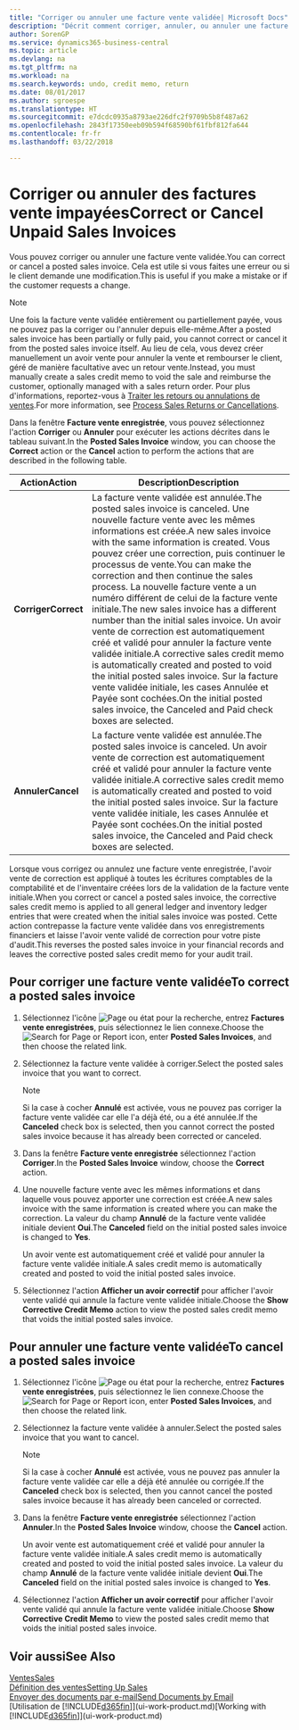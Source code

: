 ```yaml
---
title: "Corriger ou annuler une facture vente validée| Microsoft Docs"
description: "Décrit comment corriger, annuler, ou annuler une facture vente enregistrée et lettrer un avoir vente."
author: SorenGP
ms.service: dynamics365-business-central
ms.topic: article
ms.devlang: na
ms.tgt_pltfrm: na
ms.workload: na
ms.search.keywords: undo, credit memo, return
ms.date: 08/01/2017
ms.author: sgroespe
ms.translationtype: HT
ms.sourcegitcommit: e7dcdc0935a8793ae226dfc2f9709b5b8f487a62
ms.openlocfilehash: 2843f17350eeb09b594f68590bf61fbf812fa644
ms.contentlocale: fr-fr
ms.lasthandoff: 03/22/2018

---
```

# <a name="correct-or-cancel-unpaid-sales-invoices"></a><span data-ttu-id="bec90-103">Corriger ou annuler des factures vente impayées</span><span class="sxs-lookup"><span data-stu-id="bec90-103">Correct or Cancel Unpaid Sales Invoices</span></span>
<span data-ttu-id="bec90-104">Vous pouvez corriger ou annuler une facture vente validée.</span><span class="sxs-lookup"><span data-stu-id="bec90-104">You can correct or cancel a posted sales invoice.</span></span> <span data-ttu-id="bec90-105">Cela est utile si vous faites une erreur ou si le client demande une modification.</span><span class="sxs-lookup"><span data-stu-id="bec90-105">This is useful if you make a mistake or if the customer requests a change.</span></span>

> [!NOTE]  
>   <span data-ttu-id="bec90-106">Une fois la facture vente validée entièrement ou partiellement payée, vous ne pouvez pas la corriger ou l'annuler depuis elle-même.</span><span class="sxs-lookup"><span data-stu-id="bec90-106">After a posted sales invoice has been partially or fully paid, you cannot correct or cancel it from the posted sales invoice itself.</span></span> <span data-ttu-id="bec90-107">Au lieu de cela, vous devez créer manuellement un avoir vente pour annuler la vente et rembourser le client, géré de manière facultative avec un retour vente.</span><span class="sxs-lookup"><span data-stu-id="bec90-107">Instead, you must manually create a sales credit memo to void the sale and reimburse the customer, optionally managed with a sales return order.</span></span> <span data-ttu-id="bec90-108">Pour plus d'informations, reportez-vous à [Traiter les retours ou annulations de ventes](sales-how-process-sales-returns-cancellations.md).</span><span class="sxs-lookup"><span data-stu-id="bec90-108">For more information, see [Process Sales Returns or Cancellations](sales-how-process-sales-returns-cancellations.md).</span></span>

<span data-ttu-id="bec90-109">Dans la fenêtre **Facture vente enregistrée**, vous pouvez sélectionnez l'action **Corriger** ou **Annuler** pour exécuter les actions décrites dans le tableau suivant.</span><span class="sxs-lookup"><span data-stu-id="bec90-109">In the **Posted Sales Invoice** window, you can choose the **Correct** action or the **Cancel** action to perform the actions that are described in the following table.</span></span>

| <span data-ttu-id="bec90-110">Action</span><span class="sxs-lookup"><span data-stu-id="bec90-110">Action</span></span> | <span data-ttu-id="bec90-111">Description</span><span class="sxs-lookup"><span data-stu-id="bec90-111">Description</span></span> |
| --- | --- |
| <span data-ttu-id="bec90-112">**Corriger**</span><span class="sxs-lookup"><span data-stu-id="bec90-112">**Correct**</span></span> |<span data-ttu-id="bec90-113">La facture vente validée est annulée.</span><span class="sxs-lookup"><span data-stu-id="bec90-113">The posted sales invoice is canceled.</span></span> <span data-ttu-id="bec90-114">Une nouvelle facture vente avec les mêmes informations est créée.</span><span class="sxs-lookup"><span data-stu-id="bec90-114">A new sales invoice with the same information is created.</span></span> <span data-ttu-id="bec90-115">Vous pouvez créer une correction, puis continuer le processus de vente.</span><span class="sxs-lookup"><span data-stu-id="bec90-115">You can make the correction and then continue the sales process.</span></span> <span data-ttu-id="bec90-116">La nouvelle facture vente a un numéro différent de celui de la facture vente initiale.</span><span class="sxs-lookup"><span data-stu-id="bec90-116">The new sales invoice has a different number than the initial sales invoice.</span></span> <span data-ttu-id="bec90-117">Un avoir vente de correction est automatiquement créé et validé pour annuler la facture vente validée initiale.</span><span class="sxs-lookup"><span data-stu-id="bec90-117">A corrective sales credit memo is automatically created and posted to void the initial posted sales invoice.</span></span> <span data-ttu-id="bec90-118">Sur la facture vente validée initiale, les cases Annulée et Payée sont cochées.</span><span class="sxs-lookup"><span data-stu-id="bec90-118">On the initial posted sales invoice, the Canceled and Paid check boxes are selected.</span></span> |
| <span data-ttu-id="bec90-119">**Annuler**</span><span class="sxs-lookup"><span data-stu-id="bec90-119">**Cancel**</span></span> |<span data-ttu-id="bec90-120">La facture vente validée est annulée.</span><span class="sxs-lookup"><span data-stu-id="bec90-120">The posted sales invoice is canceled.</span></span> <span data-ttu-id="bec90-121">Un avoir vente de correction est automatiquement créé et validé pour annuler la facture vente validée initiale.</span><span class="sxs-lookup"><span data-stu-id="bec90-121">A corrective sales credit memo is automatically created and posted to void the initial posted sales invoice.</span></span> <span data-ttu-id="bec90-122">Sur la facture vente validée initiale, les cases Annulée et Payée sont cochées.</span><span class="sxs-lookup"><span data-stu-id="bec90-122">On the initial posted sales invoice, the Canceled and Paid check boxes are selected.</span></span> |

<span data-ttu-id="bec90-123">Lorsque vous corrigez ou annulez une facture vente enregistrée, l'avoir vente de correction est appliqué à toutes les écritures comptables de la comptabilité et de l'inventaire créées lors de la validation de la facture vente initiale.</span><span class="sxs-lookup"><span data-stu-id="bec90-123">When you correct or cancel a posted sales invoice, the corrective sales credit memo is applied to all general ledger and inventory ledger entries that were created when the initial sales invoice was posted.</span></span> <span data-ttu-id="bec90-124">Cette action contrepasse la facture vente validée dans vos enregistrements financiers et laisse l'avoir vente validé de correction pour votre piste d'audit.</span><span class="sxs-lookup"><span data-stu-id="bec90-124">This reverses the posted sales invoice in your financial records and leaves the corrective posted sales credit memo for your audit trail.</span></span>

## <a name="to-correct-a-posted-sales-invoice"></a><span data-ttu-id="bec90-125">Pour corriger une facture vente validée</span><span class="sxs-lookup"><span data-stu-id="bec90-125">To correct a posted sales invoice</span></span>
1. <span data-ttu-id="bec90-126">Sélectionnez l'icône ![Page ou état pour la recherche](media/ui-search/search_small.png "Page ou état pour la recherche"), entrez **Factures vente enregistrées**, puis sélectionnez le lien connexe.</span><span class="sxs-lookup"><span data-stu-id="bec90-126">Choose the ![Search for Page or Report](media/ui-search/search_small.png "Search for Page or Report icon") icon, enter **Posted Sales Invoices**, and then choose the related link.</span></span>  
2. <span data-ttu-id="bec90-127">Sélectionnez la facture vente validée à corriger.</span><span class="sxs-lookup"><span data-stu-id="bec90-127">Select the posted sales invoice that you want to correct.</span></span>

    > [!NOTE]  
    >   <span data-ttu-id="bec90-128">Si la case à cocher **Annulé** est activée, vous ne pouvez pas corriger la facture vente validée car elle l'a déjà été, ou a été annulée.</span><span class="sxs-lookup"><span data-stu-id="bec90-128">If the **Canceled** check box is selected, then you cannot correct the posted sales invoice because it has already been corrected or canceled.</span></span>
3. <span data-ttu-id="bec90-129">Dans la fenêtre **Facture vente enregistrée** sélectionnez l'action **Corriger**.</span><span class="sxs-lookup"><span data-stu-id="bec90-129">In the **Posted Sales Invoice** window, choose the **Correct** action.</span></span>  
4. <span data-ttu-id="bec90-130">Une nouvelle facture vente avec les mêmes informations et dans laquelle vous pouvez apporter une correction est créée.</span><span class="sxs-lookup"><span data-stu-id="bec90-130">A new sales invoice with the same information is created where you can make the correction.</span></span> <span data-ttu-id="bec90-131">La valeur du champ **Annulé** de la facture vente validée initiale devient **Oui**.</span><span class="sxs-lookup"><span data-stu-id="bec90-131">The **Canceled** field on the initial posted sales invoice is changed to **Yes**.</span></span>

    <span data-ttu-id="bec90-132">Un avoir vente est automatiquement créé et validé pour annuler la facture vente validée initiale.</span><span class="sxs-lookup"><span data-stu-id="bec90-132">A sales credit memo is automatically created and posted to void the initial posted sales invoice.</span></span>
5. <span data-ttu-id="bec90-133">Sélectionnez l'action **Afficher un avoir correctif** pour afficher l'avoir vente validé qui annule la facture vente validée initiale.</span><span class="sxs-lookup"><span data-stu-id="bec90-133">Choose the **Show Corrective Credit Memo** action to view the posted sales credit memo that voids the initial posted sales invoice.</span></span>

## <a name="to-cancel-a-posted-sales-invoice"></a><span data-ttu-id="bec90-134">Pour annuler une facture vente validée</span><span class="sxs-lookup"><span data-stu-id="bec90-134">To cancel a posted sales invoice</span></span>
1. <span data-ttu-id="bec90-135">Sélectionnez l'icône ![Page ou état pour la recherche](media/ui-search/search_small.png "Page ou état pour la recherche"), entrez **Factures vente enregistrées**, puis sélectionnez le lien connexe.</span><span class="sxs-lookup"><span data-stu-id="bec90-135">Choose the ![Search for Page or Report](media/ui-search/search_small.png "Search for Page or Report icon") icon, enter **Posted Sales Invoices**, and then choose the related link.</span></span>  
2. <span data-ttu-id="bec90-136">Sélectionnez la facture vente validée à annuler.</span><span class="sxs-lookup"><span data-stu-id="bec90-136">Select the posted sales invoice that you want to cancel.</span></span>

    > [!NOTE]  
    >   <span data-ttu-id="bec90-137">Si la case à cocher **Annulé** est activée, vous ne pouvez pas annuler la facture vente validée car elle a déjà été annulée ou corrigée.</span><span class="sxs-lookup"><span data-stu-id="bec90-137">If the **Canceled** check box is selected, then you cannot cancel the posted sales invoice because it has already been canceled or corrected.</span></span>
3. <span data-ttu-id="bec90-138">Dans la fenêtre **Facture vente enregistrée** sélectionnez l'action **Annuler**.</span><span class="sxs-lookup"><span data-stu-id="bec90-138">In the **Posted Sales Invoice** window, choose the **Cancel** action.</span></span>

    <span data-ttu-id="bec90-139">Un avoir vente est automatiquement créé et validé pour annuler la facture vente validée initiale.</span><span class="sxs-lookup"><span data-stu-id="bec90-139">A sales credit memo is automatically created and posted to void the initial posted sales invoice.</span></span> <span data-ttu-id="bec90-140">La valeur du champ **Annulé** de la facture vente validée initiale devient **Oui**.</span><span class="sxs-lookup"><span data-stu-id="bec90-140">The **Canceled** field on the initial posted sales invoice is changed to **Yes**.</span></span>
4. <span data-ttu-id="bec90-141">Sélectionnez l'action **Afficher un avoir correctif** pour afficher l'avoir vente validé qui annule la facture vente validée initiale.</span><span class="sxs-lookup"><span data-stu-id="bec90-141">Choose **Show Corrective Credit Memo** to view the posted sales credit memo that voids the initial posted sales invoice.</span></span>

## <a name="see-also"></a><span data-ttu-id="bec90-142">Voir aussi</span><span class="sxs-lookup"><span data-stu-id="bec90-142">See Also</span></span>
[<span data-ttu-id="bec90-143">Ventes</span><span class="sxs-lookup"><span data-stu-id="bec90-143">Sales</span></span>](sales-manage-sales.md)  
[<span data-ttu-id="bec90-144">Définition des ventes</span><span class="sxs-lookup"><span data-stu-id="bec90-144">Setting Up Sales</span></span>](sales-setup-sales.md)  
[<span data-ttu-id="bec90-145">Envoyer des documents par e-mail</span><span class="sxs-lookup"><span data-stu-id="bec90-145">Send Documents by Email</span></span>](ui-how-send-documents-email.md)  
<span data-ttu-id="bec90-146">[Utilisation de [!INCLUDE[d365fin](includes/d365fin_md.md)]](ui-work-product.md)</span><span class="sxs-lookup"><span data-stu-id="bec90-146">[Working with [!INCLUDE[d365fin](includes/d365fin_md.md)]](ui-work-product.md)</span></span>

